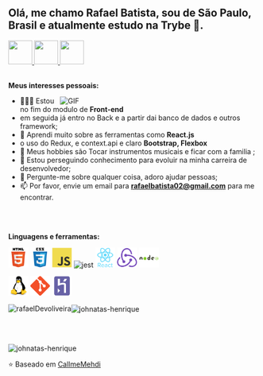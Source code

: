 ## Olá, me chamo **Rafael Batista**, sou de São Paulo, Brasil e atualmente estudo na  **Trybe** 🚀.

<a href="https://github.com/rafaelDevoliveira" target="_blank">
  <img src="https://cdn.iconscout.com/icon/free/png-256/github-108-438008.png" width="48px" height="48px">
</a> 
<a href="https://www.instagram.com/rafa_batista02/" target="_blank">
  <img src="https://cdn.icon-icons.com/icons2/1211/PNG/512/1491579602-yumminkysocialmedia36_83067.png" width="48px" height="48px">
</a> 

<a href="https://www.linkedin.com/in/rafael-batista-11216b19b/" target="_blank">
  <img src="https://i.ibb.co/Kx2GSrT/linkedin.png" width="48px" height="48px">
</a>

<br />
<br />

 

**Meus interesses pessoais:**

  <img align="right" alt="GIF" src="https://external-preview.redd.it/4iLw261NYmI75Vfek2tOjV7zsGVZzXAgp5GhSD0k2tE.gif?format=mp4&s=658a635332a27d9dd8835211bf58be0b25a626f8" width="400px" />

- 👨🏽‍💻 Estou no fim do modulo de  **Front-end**
- em seguida já entro no Back e a partir dai banco de dados e outros framework;
- 🌱 Aprendi muito sobre as ferramentas como **React.js**
- o uso do Redux, e context.api e claro **Bootstrap, Flexbox**
- 🤔 Meus hobbies são Tocar instrumentos musicais e ficar com a familia ;
- 💼 Estou perseguindo conhecimento para evoluir na minha carreira de desenvolvedor;
- 💬 Pergunte-me sobre qualquer coisa, adoro ajudar pessoas;
- 📫 Por favor, envie um email para **rafaelbatista02@gmail.com** para me encontrar.


<br />
<br />

**Linguagens e ferramentas:**  

<p align="left">
  <img src="https://raw.githubusercontent.com/devicons/devicon/master/icons/html5/html5-original-wordmark.svg" alt="html5" width="40" height="40"/> 
  <img src="https://raw.githubusercontent.com/devicons/devicon/master/icons/css3/css3-original-wordmark.svg" alt="css3" width="40" height="40"/> 
  <img src="https://raw.githubusercontent.com/devicons/devicon/master/icons/javascript/javascript-original.svg" alt="javascript" width="40" height="40"/> 
  <img src="https://www.learnstorybook.com/intro-to-storybook/logo-jest.png" alt="jest" width="40" height="40" />
  <img src="https://raw.githubusercontent.com/devicons/devicon/master/icons/react/react-original-wordmark.svg" alt="react" width="40" height="40"/> 
  <img src="https://raw.githubusercontent.com/devicons/devicon/master/icons/redux/redux-original.svg" alt="redux" width="40" height="40"/> 
  
  
  <img src="https://raw.githubusercontent.com/devicons/devicon/master/icons/nodejs/nodejs-original-wordmark.svg" alt="nodejs" width="40" height="40"/>   
   
</p>

<p>
  <img src="https://raw.githubusercontent.com/devicons/devicon/master/icons/linux/linux-original.svg" alt="linux" width="40" height="40" />
  <img src="https://raw.githubusercontent.com/devicons/devicon/master/icons/git/git-original.svg" alt="git" width="40" height="40"/> 
  <img src="https://raw.githubusercontent.com/devicons/devicon/master/icons/heroku/heroku-plain.svg" alt="heroku" width="40" height="40" />
</p>


<p>
    <img align="left" src="https://github-readme-stats.vercel.app/api?username=rafaelDevoliveira&count_private=true&show_icons=true&theme=graywhite&icon_color=268bd2&title_color=268bd2" alt="rafaelDevoliveira" />
</p>
<p>
    <img align="center" src="https://github-readme-stats.vercel.app/api/top-langs/?username=johnatas-henrique&layout=compact&theme=graywhite&title_color=268bd2" alt="johnatas-henrique" />
</p>

<br />
<br />

<p align="left"> <img src="https://komarev.com/ghpvc/?username=johnatas-henrique" alt="johnatas-henrique" /> </p>

⭐️ Baseado em [CallmeMehdi](https://github.com/CallmeMehdi)
